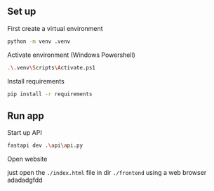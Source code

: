 ## Set up

First create a virtual environment

```bash
python -m venv .venv
```

Activate environment (Windows Powershell)

```bash
.\.venv\Scripts\Activate.ps1
```

Install requirements

```bash
pip install -r requirements
```

## Run app

Start up API

```bash
fastapi dev .\api\api.py
```

Open website

just open the `./index.html` file in dir `./frontend` using a web browser
adadadgfdd